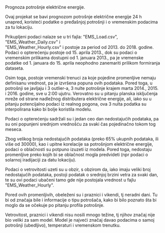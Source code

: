 Prognoza potrošnje električne energije. 

Ovaj projekat se bavi prognozom potrošnje električne energije 24 h unapred,
koristeći podatke o pređašnjoj potrošnji i o vremenskim podacima za tu lokaciju.

Prikupljeni podaci nalaze se u tri fajla: "EMS_Load.csv", "EMS_Weather_Daily.csv" i  
"EMS_Weather_Hourly.csv" i postoje za period od 2013. do 2018. godine. Podaci
o opterećenju postoje od 15. aprila 2013., dok su podaci o vremenskim prilikama
dostupni od 1. januara 2013., pa je vremenske podatke od 1. januara do 15. aprila
neophodno zanemariti prilikom formiranja dataseta.

Osim toga, postoje vremenski trenuci za koje pojedine promenljive nemaju definisanu
vrednost, pa je izvršena popuna ovih podataka. Pored toga, u potrošnji se javljaju
i 3 outlier-a, 3 nulte potrošnje krajem marta 2014., 2015. i 2016. godine, sve u 2:00 ujutru.
Verovatno su u pitanju planska isključenja mreže od strane nadležnog distributera
električne energije, ali, iako su u pitanju potencijalno podaci iz realnog pogona,
ova 3 nulta podatka su interpolirana kako bi bolje koristila modelu.

Podaci o opterećenju sadržali su i jedan ceo dan nedostajućih podataka, pa su 
oni popunjeni srednjom vrednošću za svaki čas pojedinačno tokom tog meseca.

Zbog velikog broja nedostajućih podataka (preko 65% ukupnih podataka, ili više od 30000),
kao i upitne korelacije sa potrošnjom električne energije, podaci o oblačnosti
su potpuno izuzeti iz modela. Pored toga, nedostaju promenljive preko kojih bi se
oblačnost mogla predvideti (npr podaci o solarnoj iradijaciji za datu lokaciju).

Podaci o vetrovitosti uzeti su u obzir, s obzirom da, iako imaju veliki broj 
nedostajućih podataka, postoji podatak o srednjoj brzini vetra za svaki dan,
te su ovi podaci ubačeni tamo gde nije postojala vrednost u fajlu "EMS_Weather_Hourly".

Pored ovih promenljivih, obeleženi su i praznici i vikendi, tj neradni dani.
Tu bi od značaja bile i informacije o tipu potrošača, kako bi bilo poznato 
šta bi moglo da se očekuje po pitanju profila potrošnje. 

Vetrovitost, praznici i vikendi nisu nosili mnogo težine, tj njihov značaj
nije bio veliki za sam model. Model je najveći značaj davao podacima o samoj 
potrošnji (ubedljivo), temperaturi i vremenskom trenutku. 